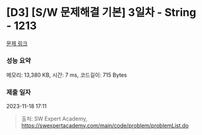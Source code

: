 # [D3] [S/W 문제해결 기본] 3일차 - String - 1213 

[문제 링크](https://swexpertacademy.com/main/code/problem/problemDetail.do?contestProbId=AV14P0c6AAUCFAYi) 

### 성능 요약

메모리: 13,380 KB, 시간: 7 ms, 코드길이: 715 Bytes

### 제출 일자

2023-11-18 17:11



> 출처: SW Expert Academy, https://swexpertacademy.com/main/code/problem/problemList.do
